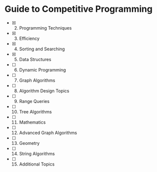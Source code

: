 <h1>Guide to Competitive Programming</h1>

- [x] 2. Programming Techniques
- [X] 3. Efficiency
- [X] 4. Sorting and Searching
- [X] 5. Data Structures
- [ ] 6. Dynamic Programming
- [ ] 7. Graph Algorithms
- [ ] 8. Algorithm Design Topics
- [ ] 9. Range Queries
- [ ] 10. Tree Algorithms
- [ ] 11. Mathematics
- [ ] 12. Advanced Graph Algorithms
- [ ] 13. Geometry
- [ ] 14. String Algorithms
- [ ] 15. Additional Topics
